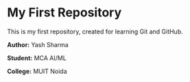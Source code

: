 <h1> My First Repository </h1>
<p> This is my first repository, created for learning Git and GitHub.</p>
<p> <strong> Author:</strong> Yash Sharma </p>
<p> <strong> Student:</strong> MCA AI/ML</p>
<p> <strong> College:</strong> MUIT Noida</p>

